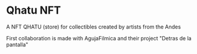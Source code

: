 # Qhatu NFT

A NFT QHATU (store) for collectibles created by artists from the Andes

First collaboration is made with AgujaFilmica and their project "Detras de la pantalla"
